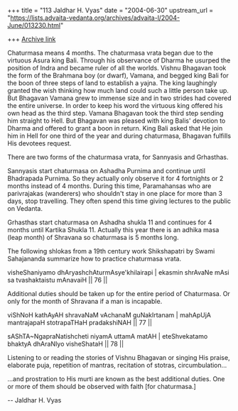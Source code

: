 +++
title = "113 Jaldhar H. Vyas"
date = "2004-06-30"
upstream_url = "https://lists.advaita-vedanta.org/archives/advaita-l/2004-June/013230.html"

+++
[Archive link](https://lists.advaita-vedanta.org/archives/advaita-l/2004-June/013230.html)

Chaturmasa means 4 months.  The chaturmasa vrata began due to the virtuous
Asura king Bali.  Through his observance of Dharma he usurped the position
of Indra and became ruler of all the worlds.  Vishnu Bhagavan took the
form of the Brahmana boy (or dwarf), Vamana, and begged king Bali for the
boon of three steps of land to establish a yajna.  The king laughingly
granted the wish thinking how much land could such a little person take
up.  But Bhagavan Vamana grew to immense size and in two strides had
covered the entire universe.  In order to keep his word the virtuous king
offered his own head as the third step.  Vamana Bhagavan took the third
step sending him straight to Hell.  But Bhagavan was pleased with king
Balis' devotion to Dharma and offered to grant a boon in return.  King
Bali asked that He join him in Hell for one third of the year and during
chaturmasa, Bhagavan fulfills His devotees request.

There are two forms of the chaturmasa vrata, for Sannyasis and Grhasthas.

Sannyasis start chaturmasa on Ashadha Purnima and continue until
Bhadrapada Purnima.  So they actually only observe it for 4 fortnights
or 2 months instead of 4 months.  During this time, Paramahansas who are
parivrajakas (wanderers) who shouldn't stay in one place for more than 3
days, stop travelling.  They often spend this time giving lectures to the
public on Vedanta.

Grhasthas start chaturmasa on Ashadha shukla 11 and continues for 4 months
until Kartika Shukla 11.  Actually this year there is an adhika masa (leap
month) of Shravana so chaturmasa is 5 months long.

The following shlokas from a 19th century work Shikshapatri by Swami
Sahajananda summarize how to practice chaturmasa vrata.

visheShaniyamo dhAryashchAturmAsye'khilairapi |
ekasmin shrAvaNe mAsi sa tvashaktaistu mAnavaiH || 76 ||

Additional duties should be taken up for the entire period of Chaturmasa.
Or only for the month of Shravana if a man is incapable.

viShNoH kathAyAH shravaNaM vAchanaM guNakIrtanam |
mahApUjA mantrajapaH stotrapaTHaH pradakshiNAH || 77 ||

sAShTA~NgapraNatishcheti niyamA uttamA matAH |
eteShvekatamo bhaktyA dhAraNIyo visheShataH || 78 ||

Listening to or reading the stories of Vishnu Bhagavan or singing His
praise, elaborate puja, repetition of mantras, recitation of
stotras, circumbulation...

...and prostration to His murti are known as the best additional duties.
One or more of them should be observed with faith [for chaturmasa.]


-- 
Jaldhar H. Vyas <jaldhar at braincells.com>

